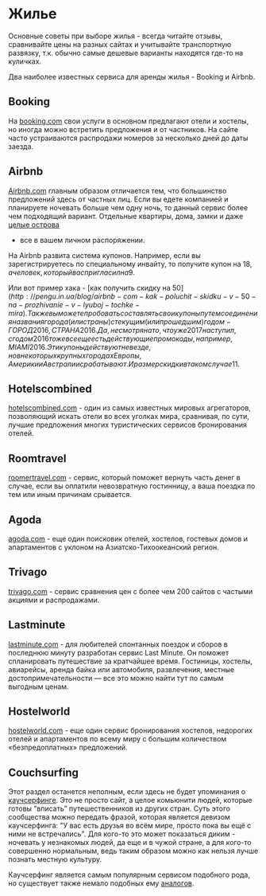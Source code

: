 # Жилье

Основные советы при выборе жилья - всегда читайте отзывы, сравнивайте цены на разных сайтах и учитывайте 
транспортную развязку, т.к. обычно самые дешевые варианты находятся где-то на куличках.

Два наиболее известных сервиса для аренды жилья -
Booking и Airbnb.

## Booking

На [booking.com](https://booking.com) свои услуги в основном предлагают отели и хостелы, но иногда можно встретить предложения и от частников.
На сайте часто устраиваются распродажи номеров за несколько дней до даты заезда.

## Airbnb

[Airbnb.com](https://airbnb.com/c/aedamov) главным образом отличается тем, что большинство предложений здесь от частных лиц.
Если вы едете компанией и планируете ночевать больше чем одну ночь, то данный сервис более чем подходящий вариант.
Отдельные квартиры, дома, замки и 
даже [целые острова](http://www.islands.com/private-islands-you-can-rent-on-airbnb-right-now) 
- все в вашем личном распоряжении.

На Airbnb развита система купонов. Например, если вы зарегистрируетесь по специальному инвайту,
то получите купон на 18$, а человек, который вас пригласил на 9$. 

Или вот пример хака -
[как получить скидку на 50$](http://pengu.in.ua/blog/airbnb-com-kak-poluchit-skidku-v-50-na-prozhivanie-v-lyuboj-tochke-mira).
Также вы можете пробовать составлять свои купоны путем соединения названия города (или страны) с текущим (или прошедшим)
годом - ГОРОД2016, СТРАНА2016. Да, несмотря на то, что уже 2017 наступил, с годом 2016 тоже все еще есть действующие 
промокоды, например, MIAMI2016. Эти купоны действуют не везде, но в некоторых крупных городах Европы,
Америки и Австралии срабатывают. И размер скидки в таком случае 11$.

## Hotelscombined

[hotelscombined.com](https://www.hotelscombined.com/) -
один из самых известных мировых агрегаторов, позволяющий искать отели во всех уголках мира, сравнивая, по сути,
лучшие предложения многих туристических сервисов бронирования отелей.

## Roomtravel

[roomertravel.com](https://www.roomertravel.com/) -
сервис, который поможет вернуть часть денег в случае, если вы оплатили невозвратную гостинницу,
а ваша поездка по тем или иным причинам срывается.

## Agoda

[agoda.com](https://www.agoda.com/) -
еще один поисковик отелей, хостелов, гостевых домов и апартаментов
с уклоном на Азиатско-Тихоокеанский регион.

## Trivago

[trivago.com](http://www.trivago.com/) -
сервис сравнения цен с более чем 200 сайтов с частыми акциями и распродажами.

## Lastminute

[lastminute.com](http://www.lastminute.com/) -
для любителей спонтанных поездок и сборов в последнюю минуту разработан сервис Last Minute.
Он поможет спланировать путешествие за кратчайшее время. Гостиницы, хостелы, авиарейсы,
аренда байка или автомобиля, развлечения, местные достопримечательности —
все это можно найти тут по самым выгодным ценам.

## Hostelworld

[hostelworld.com](http://www.hostelworld.com/) -
еще один сервис бронирования хостелов, недорогих отелей и апартаментов по всему миру с большим
количеством «безпредоплатных» предложений.

## Couchsurfing

Этот раздел останется неполным, если здесь не будет упоминания о [каучсерфинге](https://www.couchsurfing.com/).
Это не просто сайт, а целое комьюнити людей, которые готовы “вписать” путешественников из других стран.
Суть этого сообщества можно передать фразой, которая является девизом каучсерфинга:
"У вас есть друзья во всём мире, просто пока вы ещё с ними не встречались".
Для кого-то это может показаться диким - ночевать у незнакомых людей, да еще и в чужой стране,
а для кого-то совершенно нормальным, ведь таким образом можно как нельзя лучше познать местную культуру.

Каучсерфинг является самым популярным сервисом подобного рода, но существует также немало подобных ему
[аналогов](https://ain.ua/ne-kauchserfom-edinym-7-sajtov-s-besplatnym-zhilem-dlya-puteshestvennikov). 
